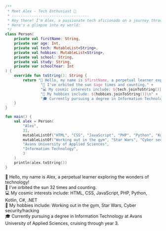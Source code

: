 ```Kotlin
/**
 * Meet Alex - Tech Enthusiast 🚀
 * -----------------------------------
 * Hey there! I'm Alex, a passionate tech aficionado on a journey through the digital universe.
 * Here's a glimpse into my world:
 */
class Person(
    private val firstName: String,
    private var age: Int,
    private val tech: MutableList<String>,
    private val hobbies: MutableList<String>,
    private val school: String,
    private val study: String,
    private var schoolYear: Int
) {
    override fun toString(): String {
        return "👋 Hello, my name is $firstName, a perpetual learner exploring the wonders of technology!\n" +
                "🎂 I've orbited the sun $age times and counting." +
                "💻 My cosmic interests include: ${tech.joinToString()}\n" +
                "🌟 My hobbies include: ${hobbies.joinToString()}\n" +
                "🎓 Currently pursuing a degree in Information Technology at $school, cruising through year $schoolYear.\n"
    }
}

fun main() {
    val alex = Person(
        "Alex",
        31,
        mutableListOf("HTML", "CSS", "JavaScript", "PHP", "Python", "Kotlin", "C#", ".NET"),
        mutableListOf("Working out in the gym", "Star Wars", "Cyber security/hacking"),
        "Avans University of Applied Sciences",
        "Information Technology",
        3
    )
    println(alex.toString())
}

```

👋 Hello, my name is Alex, a perpetual learner exploring the wonders of technology! \
🎂 I've orbited the sun 32 times and counting. \
💻 My cosmic interests include: HTML, CSS, JavaScript, PHP, Python, Kotlin, C#, .NET \
🌟 My hobbies include: Working out in the gym, Star Wars, Cyber security/hacking \
🎓 Currently pursuing a degree in Information Technology at Avans University of Applied Sciences, cruising through year 3.
